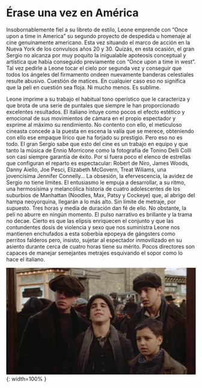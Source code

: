 # Érase una vez en América

Insobornablemente fiel a su libreto de estilo, Leone emprende con “Once upon a time in America” su segundo proyecto de despedida u homenaje al cine genuinamente americano. Esta vez situando el marco de acción en la Nueva York de los convulsos años 20 y 30. Quizás, en esta ocasión, el gran Sergio no alcanza por muy poquito la inigualable apoteosis conceptual y artística que había conseguido previamente con “Once upon a time in west”. Tal vez pedirle a Leone tocar el cielo por segunda vez y conseguir que todos los ángeles del firmamento ondeen nuevamente banderas celestiales resulte abusivo. Cuestión de matices. En cualquier caso eso no significa que la peli en cuestión sea floja. Ni mucho menos. Es sublime.

Leone imprime a su trabajo el habitual tono operístico que le caracteriza y que brota de una serie de puntales que siempre le han proporcionado excelentes resultados. El italiano intuye como pocos el efecto estético y emocional de sus movimientos de cámara en el propio espectador y exprime al máximo su rendimiento. No contento con ello, el meticuloso cineasta concede a la puesta en escena la valía que se merece, obteniendo con ello ese empaque lírico que ha forjado su prestigio. Pero eso no es todo. El gran Sergio sabe que esto del cine es un trabajo en equipo y que tanto la música de Ennio Morricone como la fotografía de Tonino Delli Colli son casi siempre garantía de éxito. Por si fuera poco el elenco de estrellas que configuran el reparto es espectacular: Robert de Niro, James Woods, Danny Aiello, Joe Pesci, Elizabeth McGovern, Treat Wiliams, una jovencísima Jennifer Connelly… La obsesión, la efervescencia, la avidez de Sergio no tiene límites. El entusiasmo le empuja a desarrollar, a su ritmo, una hermosísima y melancólica historia de cuatro adolescentes de los suburbios de Manhattan (Noodles, Max, Patsy y Cockeye) que, al abrigo del hampa neoyorquina, llegarán a lo más alto. Sin límite de metraje, por supuesto. Tres horas y media de duración dan fé de ello. No obstante, la peli no aburre en ningún momento. El pulso narrativo es brillante y la trama no decae. Cierto es que las elipsis enriquecen el conjunto y que las contundentes dosis de violencia y sexo que nos suministra Leone nos mantienen enchufados a esta soberbia epopeya de gángsters como perritos falderos pero, insisto, sujetar al espectador inmovilizado en su asiento durante cerca de cuatro horas tiene su mérito. Pocos directores son capaces de manejar semejantes metrajes esquivando el sopor como lo hace el italiano.

![Érase una vez en América](./img/erase.jpg){: width=100% }
